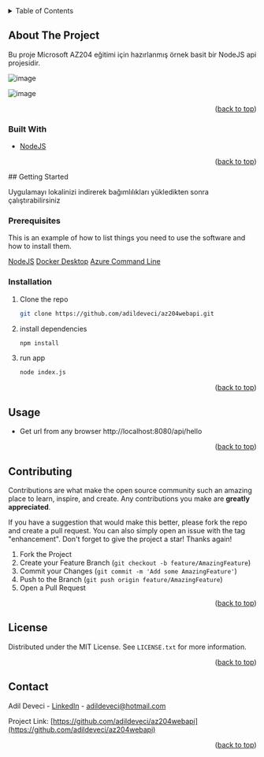 <!-- TABLE OF CONTENTS -->
<details>
  <summary>Table of Contents</summary>
  <ol>
    <li>
      <a href="#about-the-project">About The Project</a>
      <ul>
        <li><a href="#built-with">Built With</a></li>
      </ul>
    </li>
    <li>
      <a href="#getting-started">Getting Started</a>
      <ul>
        <li><a href="#prerequisites">Prerequisites</a></li>
        <li><a href="#installation">Installation</a></li>
      </ul>
    </li>
    <li><a href="#usage">Usage</a></li> 
    <li><a href="#contributing">Contributing</a></li>
    <li><a href="#license">License</a></li>
    <li><a href="#contact">Contact</a></li>
  </ol>
</details>



<!-- ABOUT THE PROJECT -->
## About The Project 

Bu proje Microsoft AZ204 eğitimi için hazırlanmış örnek basit bir NodeJS api projesidir. 

![image](https://user-images.githubusercontent.com/21089760/159292063-6e0223cb-a898-41c9-aeb5-3528a68ecd29.png)

![image](https://user-images.githubusercontent.com/21089760/159294264-9bae9f1b-9448-44a0-b318-614d6a290b6c.png)



 <p align="right">(<a href="#top">back to top</a>)</p>

### Built With


* [NodeJS](https://nodejs.org/) 
 
 <p align="right">(<a href="#top">back to top</a>)</p>
<!-- GETTING STARTED -->
## Getting Started

Uygulamayı lokalinizi indirerek bağımlılıkları yükledikten sonra çalıştırabilirsiniz

### Prerequisites

This is an example of how to list things you need to use the software and how to install them.

[NodeJS](https://nodejs.org/en/download/)
[Docker Desktop](https://www.docker.com/products/docker-desktop) 
[Azure Command Line](https://docs.microsoft.com/en-us/cli/azure/install-azure-cli)

### Installation
 
1. Clone the repo
   ```sh
   git clone https://github.com/adildeveci/az204webapi.git
   ```
2. install dependencies
   ```sh
   npm install
   ```
3. run app
   ```sh
   node index.js
   ``` 

   
<p align="right">(<a href="#top">back to top</a>)</p>

<!-- USAGE EXAMPLES -->
## Usage

* Get url from any browser http://localhost:8080/api/hello
 
 <p align="right">(<a href="#top">back to top</a>)</p>

<!-- CONTRIBUTING -->
## Contributing

Contributions are what make the open source community such an amazing place to learn, inspire, and create. Any contributions you make are **greatly appreciated**.

If you have a suggestion that would make this better, please fork the repo and create a pull request. You can also simply open an issue with the tag "enhancement".
Don't forget to give the project a star! Thanks again!

1. Fork the Project
2. Create your Feature Branch (`git checkout -b feature/AmazingFeature`)
3. Commit your Changes (`git commit -m 'Add some AmazingFeature'`)
4. Push to the Branch (`git push origin feature/AmazingFeature`)
5. Open a Pull Request

<p align="right">(<a href="#top">back to top</a>)</p>



<!-- LICENSE -->
## License

Distributed under the MIT License. See `LICENSE.txt` for more information.

<p align="right">(<a href="#top">back to top</a>)</p>



<!-- CONTACT -->
## Contact

Adil Deveci - [LinkedIn](https://www.linkedin.com/in/adildeveci/) - adildeveci@hotmail.com

Project Link: [https://github.com/adildeveci/az204webapi](https://github.com/adildeveci/az204webapi)

<p align="right">(<a href="#top">back to top</a>)</p>
